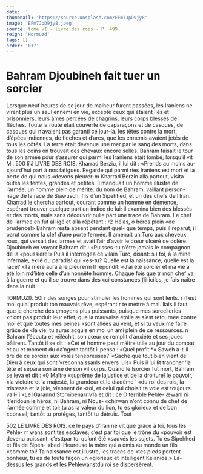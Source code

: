 ```yaml
---
date: ''
thumbnail: 'https://source.unsplash.com/EFm7JpD9jy8'
image: 'EFm7JpD9jy8.jpeg'
source: tome VI - livre des rois - P. 499
reign: 'Hormuzd'
tags: []
order: '017'
---
```


# Bahram Djoubineh fait tuer un sorcier

Lorsque neuf heures de ce jour de malheur furent passées, les Iraniens ne virent plus un seul ennemi en vie, excepté ceux qui étaient liés et prisonniers,
leurs âmes percées de chagrins, leurs corps blessés
de flèches. Toute la route était couverte de caparaçons
et de casques, de casques qui n’avaient pas garanti
ce jour-là. les têtes contre la mort, d’épées indiennes,
de flèches et d’arcs, que les ennemis avaient jetés de
tous les côtés. La terre était devenue une mer par le
sang des morts, dans tous les coins on trouvait des chevaux encore sellés.
Bahram faisait le tour de son armée pour s’assurer qui parmi les Iraniens était tombé; lorsqu’il vit
Ml.
500 lîlâ LIVRE DES ROIS.
Kharrad Berziu, il lui dit : «Prends au moins au- «jourd’hui part à nos fatigues. Regarde qui parmi
ries Iraniens est mort et la perte de qui nous «devons pleurer-m Kharrad Berzin alla partout, visita
outes les tentes, grandes et petites. Il manquait un homme illustre de l’armée, un homme plein
de mérite. du nom de Bahram, vaillant person- nage de la race de Siawusch, fils d’un Sipehhed, et
un des chefs de l’lran. Kharrad le chercha partout,
courant comme un homme en démence, espérant
trouver quelque part un indice de lui; il examina bien des blessés et des morts, mais sans découvrir nulle part une trace de Bahram. Le chef de l’armée
en fut alliigé et alla répétant : r2 Hélas, ô héros plein
«de prudence!» Bahram resta absent pendant quel- que temps, puis il reparut, il parut comme la clef d’une porte fermée. Il amenait un Turc aux cheveux
roux, qui versait des larmes et avait l’air d’avoir le
cœur ulcéré de colère. Djoubineh en voyant Bahram
dit : «Puisses-tu n’être jamais le compagnon de la «poussière!» Puis il interrogea ce vilain Turc, disant:
si) toi, à la mine infernale, exilé du paradis! qui «es-tu? Quelle est la naissance, quelle est la race? «Ta mère aura à le pleurerm
Il répondit: «J’ai été sorcier et ma vie a été loin
rrd’être celle d’un honnête homme. Chaque fois que
tr mon chef va à la guerre et qu’il se trouve dans des «circonstances (liliicilcs, je fais naître dans la nuit

llORMUZI). 50l r des songes pour stimuler les hommes qui sont lents.
r (l’est moi quiai produit ton mauvais rêve, espérant
r te mettre à mal. liais il faut que je cherche des çmoyens plus puissants, puisque mes sorcelleries xn’ont pas produit leur effet, que la mauvaise étoile
æ s’est retournée contre moi et que toutes mes peines «sont allées au vent, et si tu veux me faire grâce de
«la vie, tu auras acquis en moi un ami plein de ce ressources. n
Bahram l’écouta et réiléchit, son cœur se remplit d’anxiété et ses joues pâlirent. Tantôt il se dit : «Cet
et homme peut m’être utile au jour du combat et au
et moment du da’ngern tantôt il pensa : «Quel profit \*« Saweh a-t-il tiré de ce sorcier aux voies ténébreuses? ’«Sache que tout bien vient de Dieu à ceux qui sont ’«reconnaissanls envers luis» Puis il lui lit trancher ’la tête et sépara son âme de son vil corps. Quand le lsorcier fut mort, Bahram se leva et dit : «0 Maître
«suprême de lajustice et de la droiture! le pouvoir,
«la victoire et la majesté, la grandeur et le diadème ’ «du roi des rois, la tristesse et la joie, viennent de
«toi, et celui qui choisit ta voie est toujours vail-
i «Le lGarannd Stcrnibenarriv1a et dit : ce O terrible Pehle- æwanl ni lt’eridoun le héros, ni Bahram, ni Nous- «chirwan n’ont connu de chef de l’armée comme
et toi; tu as la valeur du lion, tu es glorieux et de bon «conseil; tantôt tu protéges, tantôt tu détruis. Tout

502 LE LIVRE DES ROIS.
ce le pays d’lran ne vit que grâce à toi, tous les Pehle-
rr wans sont tes esclaves; c’est par toi que le trône du «pouvoir est devenu puissant, c’esttpar toi qu’ont été
«sauvés les sujets. Tu es Sipehhed et fils de Sipeh- «bed. Heureuse la mère qui a omis au monde un fils «comme toi! Ta naissance est illustre, les traces de «tes pieds portent bonheur, tu es de toute façon un «glorieux et intelligent Keïanide.» Là-dessus les
grands et les Pehlewanstdu roi se dispersèrent.
